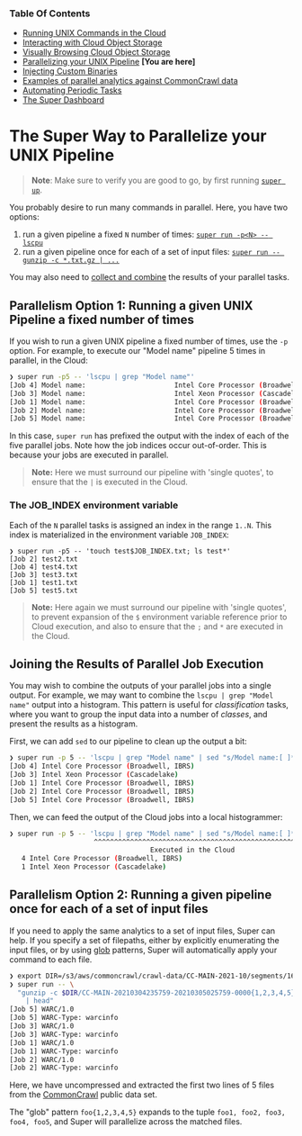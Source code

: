 ### Table Of Contents

- [Running UNIX Commands in the Cloud](./README.md#readme)
- [Interacting with Cloud Object Storage](./super-cos.md#readme)
- [Visually Browsing Cloud Object Storage](./super-browse.md#readme)
- [Parallelizing your UNIX Pipeline](./super-parallelism.md#readme) **[You are here]**
- [Injecting Custom Binaries](./super-cloudbin.md#readme)
- [Examples of parallel analytics against CommonCrawl data](../blogs/2-Super-Examples/README.md#readme)
- [Automating Periodic Tasks](./super-every.md)
- [The Super Dashboard](./super-dashboard.md#readme)

# The Super Way to Parallelize your UNIX Pipeline

> **Note**: Make sure to verify you are good to go, by first running
> [`super up`](./super-up.md).

You probably desire to run many commands in parallel. Here, you have
two options:

1. run a given pipeline a fixed `N` number of times: [`super run -p<N> -- lscpu`](#parallelism-option-1-running-a-given-unix-pipeline-a-fixed-number-of-times)
2. run a given pipeline once for each of a set of input files: [`super run -- gunzip -c *.txt.gz | ...`](#parallelism-option-2-running-a-given-pipeline-once-for-each-of-a-set-of-input-files)

You may also need to [collect and
combine](#joining-the-results-of-parallel-job-execution) the results
of your parallel tasks.

## Parallelism Option 1: Running a given UNIX Pipeline a fixed number of times

If you wish to run a given UNIX pipeline a fixed number of times, use
the `-p` option.  For example, to execute our "Model name" pipeline 5
times in parallel, in the Cloud:

```sh
❯ super run -p5 -- 'lscpu | grep "Model name"'
[Job 4] Model name:                      Intel Core Processor (Broadwell, IBRS)
[Job 3] Model name:                      Intel Xeon Processor (Cascadelake)
[Job 1] Model name:                      Intel Core Processor (Broadwell, IBRS)
[Job 2] Model name:                      Intel Core Processor (Broadwell, IBRS)
[Job 5] Model name:                      Intel Core Processor (Broadwell, IBRS)
```

In this case, `super run` has prefixed the output with the index of
each of the five parallel jobs. Note how the job indices occur
out-of-order. This is because your jobs are executed in parallel.

> **Note:** Here we must surround our pipeline with 'single quotes',
> to ensure that the `|` is executed in the Cloud.

<!--You may use other UNIX constructs, such as `;`. To create the file
`test.txt` on each of the 5 containers, and then list them to verify
their existence (note how again the 'single quotes' are critical, so
that the `;` is executed in the Cloud, not your laptop):

```sh
❯ super run -p5 -- 'touch test.txt; ls test.txt'
test.txt
``` 
-->

### The JOB_INDEX environment variable

Each of the `N` parallel tasks is assigned an index in the range
`1..N`. This index is materialized in the environment variable
`JOB_INDEX`:
```
❯ super run -p5 -- 'touch test$JOB_INDEX.txt; ls test*'
[Job 2] test2.txt
[Job 4] test4.txt
[Job 3] test3.txt
[Job 1] test1.txt
[Job 5] test5.txt
```

> **Note:** Here again we must surround our pipeline with 'single
> quotes', to prevent expansion of the `$` environment variable
> reference prior to Cloud execution, and also to ensure that the `;`
> and `*` are executed in the Cloud.

## Joining the Results of Parallel Job Execution

You may wish to combine the outputs of your parallel jobs into a
single output. For example, we may want to combine the `lscpu | grep
"Model name"` output into a histogram. This pattern is useful for
*classification* tasks, where you want to group the input data into a
number of *classes*, and present the results as a histogram.

First, we can add `sed` to our pipeline to clean up the output a bit:

```sh
❯ super run -p 5 -- 'lscpu | grep "Model name" | sed "s/Model name:[ ]*//"'
[Job 4] Intel Core Processor (Broadwell, IBRS)
[Job 3] Intel Xeon Processor (Cascadelake)
[Job 1] Intel Core Processor (Broadwell, IBRS)
[Job 2] Intel Core Processor (Broadwell, IBRS)
[Job 5] Intel Core Processor (Broadwell, IBRS)
```

Then, we can feed the output of the Cloud jobs into a local histogrammer:

```sh
❯ super run -p 5 -- 'lscpu | grep "Model name" | sed "s/Model name:[ ]*//"' | sort | uniq -c
                     ^^^^^^^^^^^^^^^^^^^^^^^^^^^^^^^^^^^^^^^^^^^^^^^^^^^^^    ^^^^^^^^^^^^^^
                                   Executed in the Cloud                      on your laptop
   4 Intel Core Processor (Broadwell, IBRS)
   1 Intel Xeon Processor (Cascadelake)
```

## Parallelism Option 2: Running a given pipeline once for each of a set of input files

If you need to apply the same analytics to a set of input files, Super
can help. If you specify a set of filepaths, either by explicitly
enumerating the input files, or by using
[glob](https://en.wikipedia.org/wiki/Glob_(programming)) patterns,
Super will automatically apply your command to each file.

```sh
❯ export DIR=/s3/aws/commoncrawl/crawl-data/CC-MAIN-2021-10/segments/1614178369553.75/wat
❯ super run -- \
  "gunzip -c $DIR/CC-MAIN-20210304235759-20210305025759-0000{1,2,3,4,5}.warc.wat.gz \
    | head"
[Job 5] WARC/1.0
[Job 5] WARC-Type: warcinfo
[Job 3] WARC/1.0
[Job 3] WARC-Type: warcinfo
[Job 1] WARC/1.0
[Job 1] WARC-Type: warcinfo
[Job 2] WARC/1.0
[Job 2] WARC-Type: warcinfo
```

Here, we have uncompressed and extracted the first two lines of 5
files from the [CommonCrawl](https://commoncrawl.org/) public data
set.

The "glob" pattern `foo{1,2,3,4,5}` expands to the tuple `foo1, foo2,
foo3, foo4, foo5`, and Super will parallelize across the matched
files.

